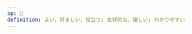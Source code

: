 ```yaml
---
sp: 󱥔
definition: よい、好ましい、役立つ; 友好的な、優しい; わかりやすい
---
```

<!-- pona is everything i like. it's a prime example of the inherent subjectiveness of toki pona. pona is basically never about "objectively" good things, it's basically always about what is good from the speaker's (or maybe someone else's) perspective. things are always pona based on *someone*'s subjective experience of the world. this is why the typical way to talk about things you like in toki pona is simply to say that it's pona. -->